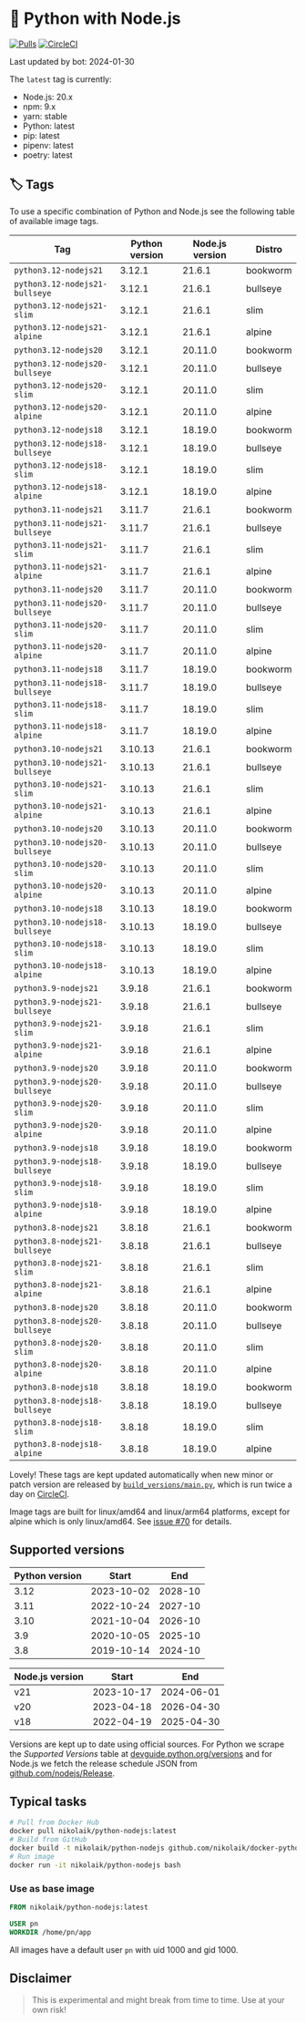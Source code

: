 # 🐳 Python with Node.js

[![Pulls](https://img.shields.io/docker/pulls/nikolaik/python-nodejs.svg?style=flat-square)](https://hub.docker.com/r/nikolaik/python-nodejs/)
[![CircleCI](https://img.shields.io/circleci/project/github/nikolaik/docker-python-nodejs.svg?style=flat-square)](https://circleci.com/gh/nikolaik/docker-python-nodejs)

Last updated by bot: 2024-01-30

The `latest` tag is currently:

- Node.js: 20.x
- npm: 9.x
- yarn: stable
- Python: latest
- pip: latest
- pipenv: latest
- poetry: latest

## 🏷 Tags

To use a specific combination of Python and Node.js see the following table of available image tags.

<!-- TAGS_START -->

Tag | Python version | Node.js version | Distro
--- | --- | --- | ---
`python3.12-nodejs21` | 3.12.1 | 21.6.1 | bookworm
`python3.12-nodejs21-bullseye` | 3.12.1 | 21.6.1 | bullseye
`python3.12-nodejs21-slim` | 3.12.1 | 21.6.1 | slim
`python3.12-nodejs21-alpine` | 3.12.1 | 21.6.1 | alpine
`python3.12-nodejs20` | 3.12.1 | 20.11.0 | bookworm
`python3.12-nodejs20-bullseye` | 3.12.1 | 20.11.0 | bullseye
`python3.12-nodejs20-slim` | 3.12.1 | 20.11.0 | slim
`python3.12-nodejs20-alpine` | 3.12.1 | 20.11.0 | alpine
`python3.12-nodejs18` | 3.12.1 | 18.19.0 | bookworm
`python3.12-nodejs18-bullseye` | 3.12.1 | 18.19.0 | bullseye
`python3.12-nodejs18-slim` | 3.12.1 | 18.19.0 | slim
`python3.12-nodejs18-alpine` | 3.12.1 | 18.19.0 | alpine
`python3.11-nodejs21` | 3.11.7 | 21.6.1 | bookworm
`python3.11-nodejs21-bullseye` | 3.11.7 | 21.6.1 | bullseye
`python3.11-nodejs21-slim` | 3.11.7 | 21.6.1 | slim
`python3.11-nodejs21-alpine` | 3.11.7 | 21.6.1 | alpine
`python3.11-nodejs20` | 3.11.7 | 20.11.0 | bookworm
`python3.11-nodejs20-bullseye` | 3.11.7 | 20.11.0 | bullseye
`python3.11-nodejs20-slim` | 3.11.7 | 20.11.0 | slim
`python3.11-nodejs20-alpine` | 3.11.7 | 20.11.0 | alpine
`python3.11-nodejs18` | 3.11.7 | 18.19.0 | bookworm
`python3.11-nodejs18-bullseye` | 3.11.7 | 18.19.0 | bullseye
`python3.11-nodejs18-slim` | 3.11.7 | 18.19.0 | slim
`python3.11-nodejs18-alpine` | 3.11.7 | 18.19.0 | alpine
`python3.10-nodejs21` | 3.10.13 | 21.6.1 | bookworm
`python3.10-nodejs21-bullseye` | 3.10.13 | 21.6.1 | bullseye
`python3.10-nodejs21-slim` | 3.10.13 | 21.6.1 | slim
`python3.10-nodejs21-alpine` | 3.10.13 | 21.6.1 | alpine
`python3.10-nodejs20` | 3.10.13 | 20.11.0 | bookworm
`python3.10-nodejs20-bullseye` | 3.10.13 | 20.11.0 | bullseye
`python3.10-nodejs20-slim` | 3.10.13 | 20.11.0 | slim
`python3.10-nodejs20-alpine` | 3.10.13 | 20.11.0 | alpine
`python3.10-nodejs18` | 3.10.13 | 18.19.0 | bookworm
`python3.10-nodejs18-bullseye` | 3.10.13 | 18.19.0 | bullseye
`python3.10-nodejs18-slim` | 3.10.13 | 18.19.0 | slim
`python3.10-nodejs18-alpine` | 3.10.13 | 18.19.0 | alpine
`python3.9-nodejs21` | 3.9.18 | 21.6.1 | bookworm
`python3.9-nodejs21-bullseye` | 3.9.18 | 21.6.1 | bullseye
`python3.9-nodejs21-slim` | 3.9.18 | 21.6.1 | slim
`python3.9-nodejs21-alpine` | 3.9.18 | 21.6.1 | alpine
`python3.9-nodejs20` | 3.9.18 | 20.11.0 | bookworm
`python3.9-nodejs20-bullseye` | 3.9.18 | 20.11.0 | bullseye
`python3.9-nodejs20-slim` | 3.9.18 | 20.11.0 | slim
`python3.9-nodejs20-alpine` | 3.9.18 | 20.11.0 | alpine
`python3.9-nodejs18` | 3.9.18 | 18.19.0 | bookworm
`python3.9-nodejs18-bullseye` | 3.9.18 | 18.19.0 | bullseye
`python3.9-nodejs18-slim` | 3.9.18 | 18.19.0 | slim
`python3.9-nodejs18-alpine` | 3.9.18 | 18.19.0 | alpine
`python3.8-nodejs21` | 3.8.18 | 21.6.1 | bookworm
`python3.8-nodejs21-bullseye` | 3.8.18 | 21.6.1 | bullseye
`python3.8-nodejs21-slim` | 3.8.18 | 21.6.1 | slim
`python3.8-nodejs21-alpine` | 3.8.18 | 21.6.1 | alpine
`python3.8-nodejs20` | 3.8.18 | 20.11.0 | bookworm
`python3.8-nodejs20-bullseye` | 3.8.18 | 20.11.0 | bullseye
`python3.8-nodejs20-slim` | 3.8.18 | 20.11.0 | slim
`python3.8-nodejs20-alpine` | 3.8.18 | 20.11.0 | alpine
`python3.8-nodejs18` | 3.8.18 | 18.19.0 | bookworm
`python3.8-nodejs18-bullseye` | 3.8.18 | 18.19.0 | bullseye
`python3.8-nodejs18-slim` | 3.8.18 | 18.19.0 | slim
`python3.8-nodejs18-alpine` | 3.8.18 | 18.19.0 | alpine

<!-- TAGS_END -->

Lovely! These tags are kept updated automatically when new minor or patch version are released by [`build_versions/main.py`](./build_versions/main.py), which is run twice a day on [CircleCI](https://circleci.com/gh/nikolaik/docker-python-nodejs).

Image tags are built for linux/amd64 and linux/arm64 platforms, except for alpine which is only linux/amd64. See [issue #70](https://github.com/nikolaik/docker-python-nodejs/issues/70) for details.

## Supported versions

<!-- SUPPORTED_VERSIONS_START -->

Python version | Start | End
--- | --- | ---
3.12 | 2023-10-02 | 2028-10
3.11 | 2022-10-24 | 2027-10
3.10 | 2021-10-04 | 2026-10
3.9 | 2020-10-05 | 2025-10
3.8 | 2019-10-14 | 2024-10

Node.js version | Start | End
--- | --- | ---
v21 | 2023-10-17 | 2024-06-01
v20 | 2023-04-18 | 2026-04-30
v18 | 2022-04-19 | 2025-04-30

<!-- SUPPORTED_VERSIONS_END -->

Versions are kept up to date using official sources. For Python we scrape the _Supported Versions_ table at [devguide.python.org/versions](https://devguide.python.org/versions/#supported-versions) and for Node.js we fetch the release schedule JSON from [github.com/nodejs/Release](https://github.com/nodejs/Release/blob/main/schedule.json).

## Typical tasks

```bash
# Pull from Docker Hub
docker pull nikolaik/python-nodejs:latest
# Build from GitHub
docker build -t nikolaik/python-nodejs github.com/nikolaik/docker-python-nodejs
# Run image
docker run -it nikolaik/python-nodejs bash
```

### Use as base image

```Dockerfile
FROM nikolaik/python-nodejs:latest

USER pn
WORKDIR /home/pn/app
```

All images have a default user `pn` with uid 1000 and gid 1000.

## Disclaimer

> This is experimental and might break from time to time. Use at your own risk!
